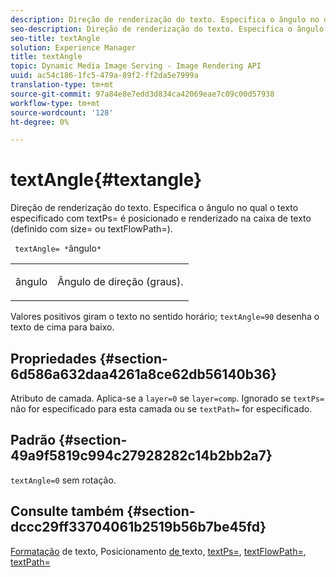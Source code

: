 ```yaml
---
description: Direção de renderização do texto. Especifica o ângulo no qual o texto especificado com textPs= é posicionado e renderizado na caixa de texto (definido com size= ou textFlowPath=).
seo-description: Direção de renderização do texto. Especifica o ângulo no qual o texto especificado com textPs= é posicionado e renderizado na caixa de texto (definido com size= ou textFlowPath=).
seo-title: textAngle
solution: Experience Manager
title: textAngle
topic: Dynamic Media Image Serving - Image Rendering API
uuid: ac54c186-1fc5-479a-89f2-ff2da5e7999a
translation-type: tm+mt
source-git-commit: 97a84e8e7edd3d834ca42069eae7c09c00d57938
workflow-type: tm+mt
source-wordcount: '128'
ht-degree: 0%

---
```



# textAngle{#textangle}

Direção de renderização do texto. Especifica o ângulo no qual o texto especificado com textPs= é posicionado e renderizado na caixa de texto (definido com size= ou textFlowPath=).

` textAngle= *`ângulo`*`

<table id="simpletable_40832AC4B43A458CA69B225768124F58"> 
 <tr class="strow"> 
  <td class="stentry"> <p> <span class="varname"> ângulo  </span> </p> </td> 
  <td class="stentry"> <p>Ângulo de direção (graus). </p> </td> 
 </tr> 
</table>

Valores positivos giram o texto no sentido horário; `textAngle=90` desenha o texto de cima para baixo.

## Propriedades {#section-6d586a632daa4261a8ce62db56140b36}

Atributo de camada. Aplica-se a `layer=0` se `layer=comp`. Ignorado se `textPs=` não for especificado para esta camada ou se `textPath=` for especificado.

## Padrão {#section-49a9f5819c994c27928282c14b2bb2a7}

`textAngle=0` sem rotação.

## Consulte também {#section-dccc29ff33704061b2519b56b7be45fd}

[Formatação](../../../../../is-api/http-ref/image-serving-api-ref/c-http-protocol-reference/c-text-formatting/c-text-formatting.md#concept-0d3136db7f6f49668274541cd4b6364c) de texto, Posicionamento [ de ](../../../../../is-api/http-ref/image-serving-api-ref/c-http-protocol-reference/c-text-formatting/r-text-positioning.md#reference-f647443d92914f4b89a7cc5a83267d87)texto,  [textPs=](../../../../../is-api/http-ref/image-serving-api-ref/c-http-protocol-reference/c-command-reference/r-textps.md#reference-4209a2a6169f44278da2647cfb0cd767),  [textFlowPath=](../../../../../is-api/http-ref/image-serving-api-ref/c-http-protocol-reference/c-command-reference/r-textflowpath.md#reference-0b8d9493d71342f0b6a64a6d221584ef),  [textPath=](../../../../../is-api/http-ref/image-serving-api-ref/c-http-protocol-reference/c-command-reference/r-textpath.md#reference-b09cc0902dff4725bdb54d5da4076ccd)
